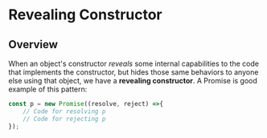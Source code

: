 # Revealing Constructor

## Overview
When an object's constructor _reveals_ some internal capabilities to the code that implements the constructor, but hides those same behaviors to anyone else using that object, we have a **revealing constructor**. A Promise is good example of this pattern:
``` javascript
const p = new Promise((resolve, reject) =>{
    // Code for resolving p
    // Code for rejecting p
});
```